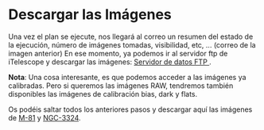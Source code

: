 

# Descargar las Imágenes

Una vez el plan se ejecute, nos llegará al correo un resumen del estado de la ejecución, número de imágenes tomadas, visibilidad, etc, ... (correo de la imagen anterior) En ese momento, ya podemos ir al servidor ftp de iTelescope y descargar las imágenes: [Servidor de datos FTP ](https://data.itelescope.net/).

**Nota**: Una cosa interesante, es que podemos acceder a las imágenes ya calibradas. Pero si queremos las imágenes RAW, tendremos también disponibles las imágenes de calibración bias, dark y flats.

Os podéis saltar todos los anteriores pasos y descargar aquí las imágenes de [M-81](http://bit.ly/2QAJ0kZ) y [NGC-3324](http://bit.ly/33zvvrb).